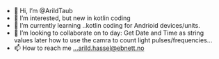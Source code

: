 - 👋 Hi, I’m @ArildTaub
- 👀 I’m interested, but new in kotlin coding
- 🌱 I’m currently learning ..kotlin coding for Andrioid devices/units.
- 💞️ I’m looking to collaborate on to day: Get Date and Time as string values later how to use the camra to count light pulses/frequencies...
- 📫 How to reach me ...arild.hassel@ebnett.no

<!---
ArildTaub/ArildTaub is a ✨ special ✨ repository because its `README.md` (this file) appears on your GitHub profile.
You can click the Preview link to take a look at your changes.
--->

